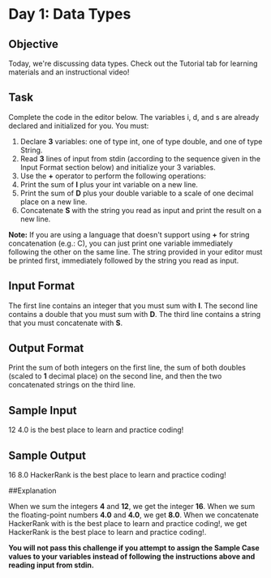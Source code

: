 # Day 1: Data Types

## Objective 
Today, we're discussing data types. Check out the Tutorial tab for learning materials and an instructional video!

## Task 
Complete the code in the editor below. The variables i, d, and s are already declared and initialized for you. You must:

1. Declare **3** variables: one of type int, one of type double, and one of type String.
2. Read **3** lines of input from stdin (according to the sequence given in the Input Format section below) and initialize your 3 variables.
3. Use the **+** operator to perform the following operations: 
  1. Print the sum of **I** plus your int variable on a new line.
  2. Print the sum of **D** plus your double variable to a scale of one decimal place on a new line.
  3. Concatenate **S** with the string you read as input and print the result on a new line.

**Note:** If you are using a language that doesn't support using **+** for string concatenation (e.g.: C), you can just print one variable immediately following the other on the same line. The string provided in your editor must be printed first, immediately followed by the string you read as input.

## Input Format

The first line contains an integer that you must sum with **I**. 
The second line contains a double that you must sum with **D**. 
The third line contains a string that you must concatenate with **S**.

## Output Format

Print the sum of both integers on the first line, the sum of both doubles (scaled to **1** decimal place) on the second line, and then the two concatenated strings on the third line.

## Sample Input

12
4.0
is the best place to learn and practice coding!

## Sample Output

16
8.0
HackerRank is the best place to learn and practice coding!

##Explanation

When we sum the integers **4** and **12**, we get the integer **16**. 
When we sum the floating-point numbers **4.0** and **4.0**, we get **8.0**. 
When we concatenate HackerRank with is the best place to learn and practice coding!, we get HackerRank is the best place to learn and practice coding!.

**You will not pass this challenge if you attempt to assign the Sample Case values to your variables instead of following the instructions above and reading input from stdin.**
